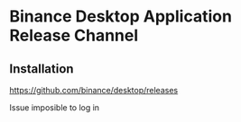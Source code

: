 # Binance Desktop Application Release Channel

## Installation

https://github.com/binance/desktop/releases


Issue imposible to log in
